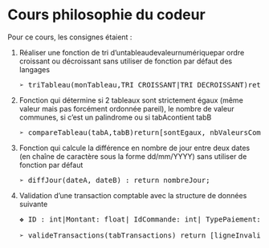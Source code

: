 # Cours philosophie du codeur

Pour ce cours, les consignes étaient :

1. Réaliser une fonction de tri d’untableaudevaleurnumériquepar ordre croissant ou décroissant sans utiliser de fonction par défaut des langages

   <pre>➢ triTableau(monTableau,TRI_CROISSANT|TRI_DECROISSANT)returntableauTrié;</pre>


2. Fonction qui détermine si 2 tableaux sont strictement égaux (même valeur mais pas forcément ordonnée pareil), le nombre de valeur communes, si c’est un palindrome ou si tabAcontient tabB

   <pre>➢ compareTableau(tabA,tabB)return[sontEgaux, nbValeursComm, estPalindrome, tabAContientTabB];</pre>


3. Fonction qui calcule la différence en nombre de jour entre deux dates (en chaîne de caractère sous la forme dd/mm/YYYY) sans utiliser de fonction par défaut

   <pre>➢ diffJour(dateA, dateB) : return nombreJour;</pre>


4. Validation d’une transaction comptable avec la structure de données suivante

   <pre>❖ ID : int|Montant: float| IdCommande: int| TypePaiement: int[0: espère, 1: chèque, 2 : CB] | Token: sha256 [concatligne-1 des attributs (avec token) | tokenen dur dans le code pour la première ligne]

   ➢ valideTransactions(tabTransactions) return [ligneInvalide1?, ligneInvalide2?,…]</pre>